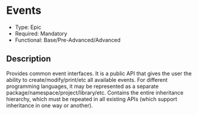 # Events

* Type: Epic
* Required: Mandatory
* Functional: Base/Pre-Advanced/Advanced

## Description

Provides common event interfaces. It is a public API that gives the user the ability to create/modify/print/etc all
available events. For different programming languages, it may be represented as a separate
package/namespace/project/library/etc. Contains the entire inheritance hierarchy, which must be repeated in all existing
APIs (which support inheritance in one way or another).
